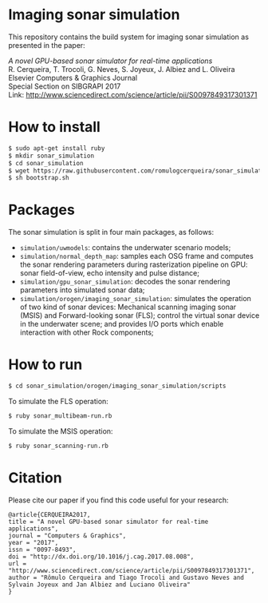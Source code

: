 Imaging sonar simulation 
==========================

This repository contains the build system for imaging sonar simulation as presented in the paper:

*A novel GPU-based sonar simulator for real-time applications* <br>
R. Cerqueira, T. Trocoli, G. Neves, S. Joyeux, J. Albiez and L. Oliveira <br>
Elsevier Computers & Graphics Journal <br>
Special Section on SIBGRAPI 2017 <br>
Link: http://www.sciencedirect.com/science/article/pii/S0097849317301371

How to install
==========================
```sh
$ sudo apt-get install ruby
$ mkdir sonar_simulation
$ cd sonar_simulation
$ wget https://raw.githubusercontent.com/romulogcerqueira/sonar_simulation-buildconf/master/bootstrap.sh
$ sh bootstrap.sh
```

Packages
==========================
The sonar simulation is split in four main packages, as follows:
* `simulation/uwmodels`: contains the underwater scenario models;
* `simulation/normal_depth_map`: samples each OSG frame and computes the sonar rendering parameters during rasterization pipeline on GPU: sonar field-of-view, echo intensity and pulse distance;
* `simulation/gpu_sonar_simulation`: decodes the sonar rendering parameters into simulated sonar data;
* `simulation/orogen/imaging_sonar_simulation`: simulates the operation of two kind of sonar devices: Mechanical scanning imaging sonar (MSIS) and Forward-looking sonar (FLS); control the virtual sonar device in the underwater scene; and provides I/O ports which enable interaction with other Rock components;

How to run
==========================
```sh
$ cd sonar_simulation/orogen/imaging_sonar_simulation/scripts
```

To simulate the FLS operation:
```sh
$ ruby sonar_multibeam-run.rb
```

To simulate the MSIS operation:
```sh
$ ruby sonar_scanning-run.rb
```

Citation
==========================
Please cite our paper if you find this code useful for your research:
```
@article{CERQUEIRA2017,
title = "A novel GPU-based sonar simulator for real-time applications",
journal = "Computers & Graphics",
year = "2017",
issn = "0097-8493",
doi = "http://dx.doi.org/10.1016/j.cag.2017.08.008",
url = "http://www.sciencedirect.com/science/article/pii/S0097849317301371",
author = "Rômulo Cerqueira and Tiago Trocoli and Gustavo Neves and Sylvain Joyeux and Jan Albiez and Luciano Oliveira"
}
```

